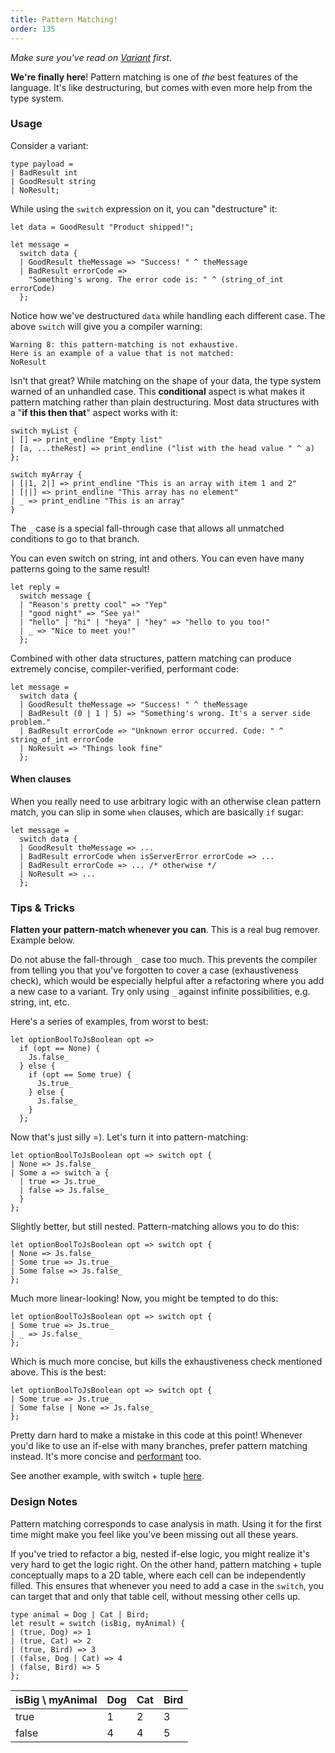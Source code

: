 ```yaml
---
title: Pattern Matching!
order: 135
---
```


_Make sure you've read on [Variant](/guide/language/variant) first_.

**We're finally here**! Pattern matching is one of _the_ best features of the language. It's like destructuring, but comes with even more help from the type system.

### Usage

Consider a variant:

```reason
type payload =
| BadResult int
| GoodResult string
| NoResult;
```

While using the `switch` expression on it, you can "destructure" it:

```reason
let data = GoodResult "Product shipped!";

let message =
  switch data {
  | GoodResult theMessage => "Success! " ^ theMessage
  | BadResult errorCode =>
    "Something's wrong. The error code is: " ^ (string_of_int errorCode)
  };
```

Notice how we've destructured `data` while handling each different case. The above `switch` will give you a compiler warning:

```
Warning 8: this pattern-matching is not exhaustive.
Here is an example of a value that is not matched:
NoResult
```

Isn't that great? While matching on the shape of your data, the type system warned of an unhandled case. This **conditional** aspect is what makes it pattern matching rather than plain destructuring. Most data structures with a "**if this then that**" aspect works with it:

```reason
switch myList {
| [] => print_endline "Empty list"
| [a, ...theRest] => print_endline ("list with the head value " ^ a)
};

switch myArray {
| [|1, 2|] => print_endline "This is an array with item 1 and 2"
| [||] => print_endline "This array has no element"
| _ => print_endline "This is an array"
}
```

The `_` case is a special fall-through case that allows all unmatched conditions to go to that branch.

You can even switch on string, int and others. You can even have many patterns going to the same result!

```reason
let reply =
  switch message {
  | "Reason's pretty cool" => "Yep"
  | "good night" => "See ya!"
  | "hello" | "hi" | "heya" | "hey" => "hello to you too!"
  | _ => "Nice to meet you!"
  };
```

Combined with other data structures, pattern matching can produce extremely concise, compiler-verified, performant code:

```reason
let message =
  switch data {
  | GoodResult theMessage => "Success! " ^ theMessage
  | BadResult (0 | 1 | 5) => "Something's wrong. It's a server side problem."
  | BadResult errorCode => "Unknown error occurred. Code: " ^ string_of_int errorCode
  | NoResult => "Things look fine"
  };
```

#### When clauses

When you really need to use arbitrary logic with an otherwise clean pattern match, you can slip in some `when` clauses, which are basically `if` sugar:

```reason
let message =
  switch data {
  | GoodResult theMessage => ...
  | BadResult errorCode when isServerError errorCode => ...
  | BadResult errorCode => ... /* otherwise */
  | NoResult => ...
  };
```

### Tips & Tricks

**Flatten your pattern-match whenever you can**. This is a real bug remover. Example below.

Do not abuse the fall-through `_` case too much. This prevents the compiler from telling you that you've forgotten to cover a case (exhaustiveness check), which would be especially helpful after a refactoring where you add a new case to a variant. Try only using `_` against infinite possibilities, e.g. string, int, etc.

Here's a series of examples, from worst to best:

```reason
let optionBoolToJsBoolean opt => 
  if (opt == None) {
    Js.false_
  } else {
    if (opt == Some true) {
      Js.true_
    } else {
      Js.false_
    }
  };
```

Now that's just silly =). Let's turn it into pattern-matching:

```reason
let optionBoolToJsBoolean opt => switch opt {
| None => Js.false_
| Some a => switch a {
  | true => Js.true_
  | false => Js.false_
  }
};
```

Slightly better, but still nested. Pattern-matching allows you to do this:

```reason
let optionBoolToJsBoolean opt => switch opt {
| None => Js.false_
| Some true => Js.true_
| Some false => Js.false_
};
```

Much more linear-looking! Now, you might be tempted to do this:

```reason
let optionBoolToJsBoolean opt => switch opt {
| Some true => Js.true_
| _ => Js.false_
};
```

Which is much more concise, but kills the exhaustiveness check mentioned above. This is the best:

```reason
let optionBoolToJsBoolean opt => switch opt {
| Some true => Js.true_
| Some false | None => Js.false_
};
```

Pretty darn hard to make a mistake in this code at this point! Whenever you'd like to use an if-else with many branches, prefer pattern matching instead. It's more concise and [performant](/guide/language/variant#design-decisions) too.

See another example, with switch + tuple [here](/guide/language/tuple#tips--tricks).

### Design Notes

Pattern matching corresponds to case analysis in math. Using it for the first time might make you feel like you've been missing out all these years.

If you've tried to refactor a big, nested if-else logic, you might realize it's very hard to get the logic right. On the other hand, pattern matching + tuple conceptually maps to a 2D table, where each cell can be independently filled. This ensures that whenever you need to add a case in the `switch`, you can target that and only that table cell, without messing other cells up.

```reason
type animal = Dog | Cat | Bird;
let result = switch (isBig, myAnimal) {
| (true, Dog) => 1
| (true, Cat) => 2
| (true, Bird) => 3
| (false, Dog | Cat) => 4
| (false, Bird) => 5
};
```

isBig \ myAnimal | Dog | Cat | Bird
-----------------|-----|-----|------
true             |  1  |  2  |  3
false            |  4  |  4  |  5
